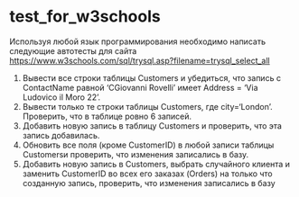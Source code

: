 # test_for_w3schools

Используя любой язык программирования необходимо написать следующие автотесты для сайта https://www.w3schools.com/sql/trysql.asp?filename=trysql_select_all

1. Вывести все строки таблицы Customers и убедиться, что запись с ContactName равной ‘СGiovanni Rovelli’ имеет Address = ‘Via Ludovico il Moro 22’.
2. Вывести только те строки таблицы Customers, где city=‘London’. Проверить, что в таблице ровно 6 записей.
3. Добавить новую запись в таблицу Customers и проверить, что эта запись добавилась.
4. Обновить все поля (кроме CustomerID) в любой записи таблицы Customersи проверить, что изменения записались в базу.
5. Добавить новую запись в Customers, выбрать случайного клиента и заменить CustomerID во всех его заказах (Orders) на только что созданную запись, проверить, что изменения записались в базу
